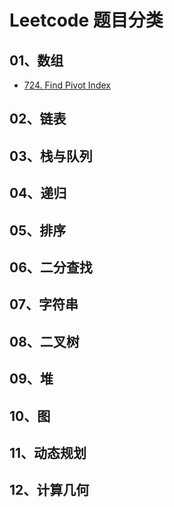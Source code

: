 # Leetcode 题目分类


## 01、数组  

* [724. Find Pivot Index](/problemset-new/007/00724-find-pivot-index/)


## 02、链表  



## 03、栈与队列  


## 04、递归  


## 05、排序  


## 06、二分查找  


## 07、字符串


## 08、二叉树  


## 09、堆  


## 10、图  


## 11、动态规划  


## 12、计算几何  






